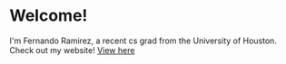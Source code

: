 # Welcome! 

I'm Fernando Ramirez, a recent cs grad from the University of Houston. Check out my website! [View here](https://www.fernandoramirez.me/)
